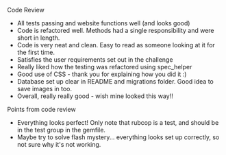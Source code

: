 Code Review

- All tests passing and website functions well (and looks good)
- Code is refactored well. Methods had a single responsibility and were short in length.
- Code is very neat and clean. Easy to read as someone looking at it for the first time.
- Satisfies the user requirements set out in the challenge
- Really liked how the testing was refactored using spec_helper
- Good use of CSS - thank you for explaining how you did it :)
- Database set up clear in README and migrations folder. Good idea to save images in too.
- Overall, really really good - wish mine looked this way!!


Points from code review
- Everything looks perfect! Only note that rubcop is a test, and should be in the test group in the gemfile.
- Maybe try to solve flash mystery... everything looks set up correctly, so not sure why it's not working.
